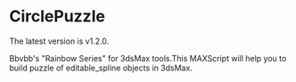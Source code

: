 # CirclePuzzle
The latest version is v1.2.0.

Bbvbb's "Rainbow Series" for 3dsMax tools.This MAXScript will help you to build puzzle of editable_spline objects in 3dsMax.
